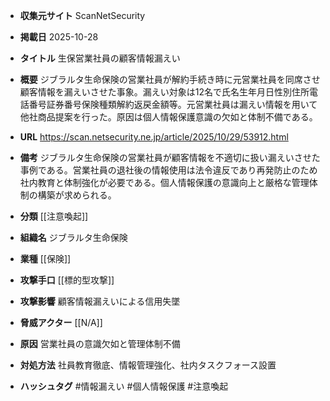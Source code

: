 - **収集元サイト**
ScanNetSecurity

- **掲載日**
2025-10-28

- **タイトル**
生保営業社員の顧客情報漏えい

- **概要**
ジブラルタ生命保険の営業社員が解約手続き時に元営業社員を同席させ顧客情報を漏えいさせた事象。漏えい対象は12名で氏名生年月日性別住所電話番号証券番号保険種類解約返戻金額等。元営業社員は漏えい情報を用いて他社商品提案を行った。原因は個人情報保護意識の欠如と体制不備である。

- **URL**
https://scan.netsecurity.ne.jp/article/2025/10/29/53912.html

- **備考**
ジブラルタ生命保険の営業社員が顧客情報を不適切に扱い漏えいさせた事例である。営業社員の退社後の情報使用は法令違反であり再発防止のため社内教育と体制強化が必要である。個人情報保護の意識向上と厳格な管理体制の構築が求められる。

- **分類**
[[注意喚起]]

- **組織名**
ジブラルタ生命保険

- **業種**
[[保険]]

- **攻撃手口**
[[標的型攻撃]]

- **攻撃影響**
顧客情報漏えいによる信用失墜

- **脅威アクター**
[[N/A]]

- **原因**
営業社員の意識欠如と管理体制不備

- **対処方法**
社員教育徹底、情報管理強化、社内タスクフォース設置

- **ハッシュタグ**
#情報漏えい #個人情報保護 #注意喚起
